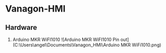 # Vanagon-HMI
## Hardware
1. Arduino MKR WiFI1010
![Arduino MKR WiFI1010 Pin out](C:\Users\angel\Documents\Vanagon_HMI\Arduino MKR WiFi1010.png)
